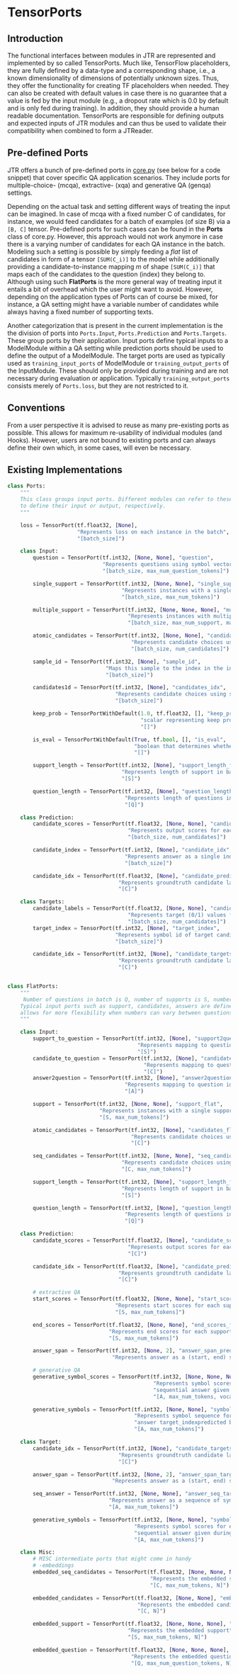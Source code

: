 # TensorPorts

## Introduction
The functional interfaces between modules in JTR are represented and implemented by so called TensorPorts. Much like,
TensorFlow placeholders, they are fully defined by a data-type and a corresponding shape, i.e., a known dimensionality 
of dimensions of potentially unknown sizes. Thus, they offer the functionality for creating TF placeholders when needed. 
They can also be created with default values in case there is no guarantee that a value is fed by the input module (e.g., a dropout rate which is 0.0 by default and is only fed during training). 
In addition, they should provide a human readable documentation. 
TensorPorts are responsible for defining outputs and expected inputs of JTR modules and can thus be used to validate 
their compatibility when combined to form a JTReader.

## Pre-defined Ports

JTR offers a bunch of pre-defined ports in [core.py](jtr/core.py) (see below for a code snippet) that cover specific QA application scenarios. 
They include ports for multiple-choice- (mcqa), extractive- (xqa) and generative QA (genqa) settings. 

Depending on the 
actual task and setting different ways of treating the input can be imagined. In case of mcqa  with a fixed number C of 
candidates, for instance, we would feed candidates for a batch of examples (of size B) via a `[B, C]` tensor.
Pre-defined ports for such cases can be found in the **Ports** class of core.py. However, this approach would not work 
anymore in case there is a varying number of candidates for each QA instance in the batch. Modeling such a setting is
possible by simply feeding a *flat* list of candidates in form of a tensor `[SUM(C_i)]` to the model while additionally 
providing a candidate-to-instance mapping *m* of shape `[SUM(C_i)]` that maps each of the candidates to the question 
(index) they belong to. Although using such **FlatPorts** is the more general way of treating input it 
entails a bit of overhead which the user might want to avoid. However, depending on the application types of Ports can of course 
be mixed, for instance, a QA setting might have a variable number of candidates while always having a fixed number of supporting texts. 

Another categorization that is present in the current implementation is the the division of ports into `Ports.Input`,
`Ports.Prediction` and `Ports.Targets`. These group ports by their application. Input ports define typical inputs 
to a ModelModule within a QA setting while prediction ports should be used to define the output of a ModelModule. 
The target ports are used as typically used as `training_input_ports` of ModelModule or `training_output_ports` of
the InputModule. These should only be provided during training and are not necessary during evaluation or application.
Typically `training_output_ports` consists merely of `Ports.loss`, but they are not restricted to it.


## Conventions

From a user perspective it is advised to reuse as many pre-existing ports as possible. This allows for maximum
re-usability of individual modules (and Hooks). However, users are not bound to existing ports and can always define their 
own which, in some cases, will even be necessary.


## Existing Implementations

```python
class Ports:
    """
    This class groups input ports. Different modules can refer to these ports
    to define their input or output, respectively.
    """

    loss = TensorPort(tf.float32, [None],
                      "Represents loss on each instance in the batch",
                      "[batch_size]")

    class Input:
        question = TensorPort(tf.int32, [None, None], "question",
                              "Represents questions using symbol vectors",
                              "[batch_size, max_num_question_tokens]")

        single_support = TensorPort(tf.int32, [None, None], "single_support",
                                    "Represents instances with a single support document. ",
                                    "[batch_size, max_num_tokens]")

        multiple_support = TensorPort(tf.int32, [None, None, None], "multiple_support",
                                      "Represents instances with multiple support documents",
                                      "[batch_size, max_num_support, max_num_tokens]")

        atomic_candidates = TensorPort(tf.int32, [None, None], "candidates",
                                       "Represents candidate choices using single symbols",
                                       "[batch_size, num_candidates]")

        sample_id = TensorPort(tf.int32, [None], "sample_id",
                               "Maps this sample to the index in the input text data",
                               "[batch_size]")

        candidates1d = TensorPort(tf.int32, [None], "candidates_idx",
                                  "Represents candidate choices using single symbols",
                                  "[batch_size]")

        keep_prob = TensorPortWithDefault(1.0, tf.float32, [], "keep_prob",
                                          "scalar representing keep probability when using dropout",
                                          "[]")

        is_eval = TensorPortWithDefault(True, tf.bool, [], "is_eval",
                                        "boolean that determines whether input is eval or training.",
                                        "[]")

        support_length = TensorPort(tf.int32, [None], "support_length_flat",
                                    "Represents length of support in batch",
                                    "[S]")

        question_length = TensorPort(tf.int32, [None], "question_length_flat",
                                     "Represents length of questions in batch",
                                     "[Q]")

    class Prediction:
        candidate_scores = TensorPort(tf.float32, [None, None], "candidate_scores",
                                      "Represents output scores for each candidate",
                                      "[batch_size, num_candidates]")

        candidate_index = TensorPort(tf.int32, [None], "candidate_idx",
                                     "Represents answer as a single index",
                                     "[batch_size]")

        candidate_idx = TensorPort(tf.float32, [None], "candidate_predictions_flat",
                                   "Represents groundtruth candidate labels, usually 1 or 0",
                                   "[C]")

    class Targets:
        candidate_labels = TensorPort(tf.float32, [None, None], "candidate_targets",
                                      "Represents target (0/1) values for each candidate",
                                      "[batch_size, num_candidates]")
        target_index = TensorPort(tf.int32, [None], "target_index",
                                  "Represents symbol id of target candidate",
                                  "[batch_size]")

        candidate_idx = TensorPort(tf.int32, [None], "candidate_targets",
                                   "Represents groundtruth candidate labels, usually 1 or 0",
                                   "[C]")


class FlatPorts:
    """
     Number of questions in batch is Q, number of supports is S, number of answers is A, number of candidates is C.
    Typical input ports such as support, candidates, answers are defined together with individual mapping ports. This
    allows for more flexibility when numbers can vary between questions. Naming convention is to use suffix "_flat".
    """

    class Input:
        support_to_question = TensorPort(tf.int32, [None], "support2question",
                                         "Represents mapping to question idx per support",
                                         "[S]")
        candidate_to_question = TensorPort(tf.int32, [None], "candidate2question",
                                           "Represents mapping to question idx per candidate",
                                           "[C]")
        answer2question = TensorPort(tf.int32, [None], "answer2question",
                                     "Represents mapping to question idx per answer",
                                     "[A]")

        support = TensorPort(tf.int32, [None, None], "support_flat",
                             "Represents instances with a single support document. "
                             "[S, max_num_tokens]")

        atomic_candidates = TensorPort(tf.int32, [None], "candidates_flat",
                                       "Represents candidate choices using single symbols",
                                       "[C]")

        seq_candidates = TensorPort(tf.int32, [None, None], "seq_candidates_flat",
                                    "Represents candidate choices using single symbols",
                                    "[C, max_num_tokens]")

        support_length = TensorPort(tf.int32, [None], "support_length_flat",
                                    "Represents length of support in batch",
                                    "[S]")

        question_length = TensorPort(tf.int32, [None], "question_length_flat",
                                     "Represents length of questions in batch",
                                     "[Q]")

    class Prediction:
        candidate_scores = TensorPort(tf.float32, [None], "candidate_scores_flat",
                                      "Represents output scores for each candidate",
                                      "[C]")

        candidate_idx = TensorPort(tf.float32, [None], "candidate_predictions_flat",
                                   "Represents groundtruth candidate labels, usually 1 or 0",
                                   "[C]")

        # extractive QA
        start_scores = TensorPort(tf.float32, [None, None], "start_scores_flat",
                                  "Represents start scores for each support sequence",
                                  "[S, max_num_tokens]")

        end_scores = TensorPort(tf.float32, [None, None], "end_scores_flat",
                                "Represents end scores for each support sequence",
                                "[S, max_num_tokens]")

        answer_span = TensorPort(tf.int32, [None, 2], "answer_span_prediction_flat",
                                 "Represents answer as a (start, end) span", "[A, 2]")

        # generative QA
        generative_symbol_scores = TensorPort(tf.int32, [None, None, None], "symbol_scores",
                                              "Represents symbol scores for each possible "
                                              "sequential answer given during training",
                                              "[A, max_num_tokens, vocab_len]")

        generative_symbols = TensorPort(tf.int32, [None, None], "symbol_prediction",
                                        "Represents symbol sequence for each possible "
                                        "answer target_indexpredicted by the model",
                                        "[A, max_num_tokens]")

    class Target:
        candidate_idx = TensorPort(tf.int32, [None], "candidate_targets_flat",
                                   "Represents groundtruth candidate labels, usually 1 or 0",
                                   "[C]")

        answer_span = TensorPort(tf.int32, [None, 2], "answer_span_target_flat",
                                 "Represents answer as a (start, end) span", "[A, 2]")

        seq_answer = TensorPort(tf.int32, [None, None], "answer_seq_target_flat",
                                "Represents answer as a sequence of symbols",
                                "[A, max_num_tokens]")

        generative_symbols = TensorPort(tf.int32, [None, None], "symbol_targets",
                                        "Represents symbol scores for each possible "
                                        "sequential answer given during training",
                                        "[A, max_num_tokens]")

    class Misc:
        # MISC intermediate ports that might come in handy
        # -embeddings
        embedded_seq_candidates = TensorPort(tf.float32, [None, None, None], "embedded_seq_candidates_flat",
                                             "Represents the embedded sequential candidates",
                                             "[C, max_num_tokens, N]")

        embedded_candidates = TensorPort(tf.float32, [None, None], "embedded_candidates_flat",
                                         "Represents the embedded candidates",
                                         "[C, N]")

        embedded_support = TensorPort(tf.float32, [None, None, None], "embedded_support_flat",
                                      "Represents the embedded support",
                                      "[S, max_num_tokens, N]")

        embedded_question = TensorPort(tf.float32, [None, None, None], "embedded_question_flat",
                                       "Represents the embedded question",
                                       "[Q, max_num_question_tokens, N]")
```
